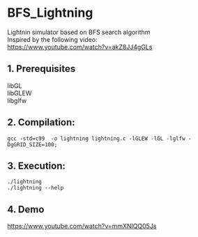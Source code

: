 # BFS_Lightning
Lightnin simulator based on BFS search algorithm   
Inspired by the following video:   
https://www.youtube.com/watch?v=akZ8JJ4gGLs

## 1. Prerequisites
libGL  
libGLEW   
libglfw   

## 2. Compilation:
 `gcc -std=c99  -o lightning lightning.c -lGLEW -lGL -lglfw -DgGRID_SIZE=100;`

## 3. Execution: 
 `./lightning`    
 `./lightning --help`

## 4. Demo
https://www.youtube.com/watch?v=mmXNlQQ05Js
